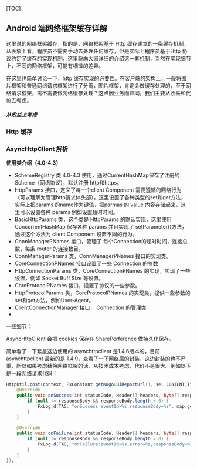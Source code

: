 

[TOC]



## Android 端网络框架缓存详解

这里说的网络框架缓存，指的是，网络框架基于 Http 缓存建立的一条缓存机制，从表象上看，程序员不需要手动去处理任何缓存，但是实际上程序员基于Http 协议约定了缓存的实现机制，这里将向大家详细的介绍这一套机制，当然在实现细节上，不同的网络框架，可能有细微的差异。

在这里也简单讨论一下，http 缓存实现的必要性。在客户端的架构上，一般将图片框架和普通网络请求框架进行了分离，图片框架，肯定会做缓存处理的，至于网络请求框架，需不需要做网络缓存处理？这点因业务而异同，我们主要从收益和代价去考虑。

##### 从收益上考虑







### Http 缓存







### AsyncHttpClient 解析



**使用类介绍（4.0-4.3）**



* SchemeRegistry 类 4.0-4.3 使用，通过CurrentHashMap保存了注册的Scheme（网络协议），默认注册 http和https。
* HttpParams 接口，定义了每一个client Component 需要遵循的网络行为（可以理解为管理http请求体头部），这里设置了各种类型的set和get方法，实际上把params 的name作为键值，把parmas 的 value 内容存储起来，这里可以设置各种 params 例如设置超时时间。
* BasicHttpParams 类，这个类是 HttpParams 的默认实现，这里使用 ConcurrentHashMap 保存各种 params 并且实现了 setParameter()方法，通过这个方法为 client Component 设置不同的行为。
* ConnManagerPNames 接口，管理了 每个Connection的超时时间，连接总数，每条 router 的连接数目。
* ConnManagerParams 类，ConnManagerPNames 接口的实现类。
* CoreConnectionPNames 接口设置了一些 Connection 的参数
* HttpConnectionParams 类，CoreConnectionPNames  的实现，实现了一些设置，例如 Socket Buff Size 等设置。
* CoreProtocolPNames 接口，设置了协议的一些参数。
* HttpProtocolParams 类，CoreProtocolPNames 的实现类，提供一些参数的 set和get方法，例如User-Agent。
* ClientConnectionManager 接口， Connection 的管理类
* ​





一些细节：

AsyncHttpClient 会把 cookies 保存在 SharePerference 做持久化保存。



简单看了一下繁星这边使用的 asynchttpclient 是1.4.6版本的，目前 asynchttpclient 最新的是 1.4.9，查看了一下网络层的封装，这边封装的也不严重，所以如果考虑替换网络框架的话，从技术成本考虑，代价不是很大。例如以下是一段网络请求代码：

```java
HttpUtil.post(context, FxConstant.getKugouBiReportUrl(), se, CONTENT_TYPE, new AsyncHttpResponseHandler() {
    @Override
    public void onSuccess(int statusCode, Header[] headers, byte[] responseBody) {
        if (null != responseBody && responseBody.length > 0) {
            FxLog.d(TAG, "onSuccess eventId=%s,responseBody=%s", map.get("action_id"), new String(responseBody));
        }
    }

    @Override
    public void onFailure(int statusCode, Header[] headers, byte[] responseBody, Throwable error) {
        if (null != responseBody && responseBody.length > 0) {
            FxLog.d(TAG, "onFailure:eventId=%s,error=%s,responseBody=%s", map.get("action_id"), error, new String(responseBody));
        }
    }
});
```






